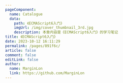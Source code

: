 ```yaml
---
pageComponent:
  name: Catalogue
  data:
    path: 《ECMAScript6入门》
    imgUrl: /img/cover_thumbnail_3rd.jpg
    description: 本章内容是《ECMAScript6入门》的学习笔记
title: 《ECMAScript6入门》
date: 2023-10-12 16:11:29
permalink: /pages/891f6c/
article: false
comment: false
editLink: false
author: 
  name: MarginLon
  link: https://github.com/MarginLon
---
```

